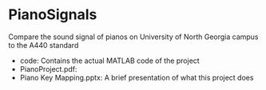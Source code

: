# PianoSignals
Compare the sound signal of pianos on University of North Georgia campus to the A440 standard

- code: Contains the actual MATLAB code of the project
- PianoProject.pdf:
- Piano Key Mapping.pptx: A brief presentation of what this project does
